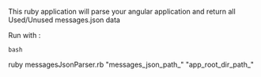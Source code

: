 This ruby application will parse your angular application and return all Used/Unused messages.json data

Run with :

`bash`

ruby messagesJsonParser.rb "messages_json_path_" "app_root_dir_path_"
